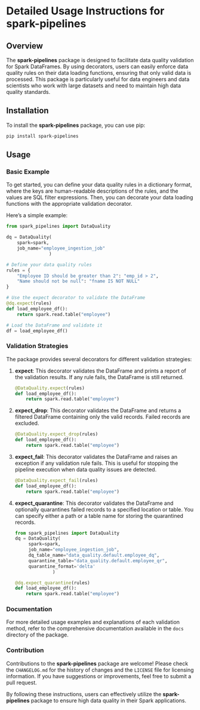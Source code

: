 # Detailed Usage Instructions for spark-pipelines

## Overview

The **spark-pipelines** package is designed to facilitate data quality validation for Spark DataFrames. By using decorators, users can easily enforce data quality rules on their data loading functions, ensuring that only valid data is processed. This package is particularly useful for data engineers and data scientists who work with large datasets and need to maintain high data quality standards.

## Installation

To install the **spark-pipelines** package, you can use pip:

```bash
pip install spark-pipelines
```

## Usage

### Basic Example

To get started, you can define your data quality rules in a dictionary format, where the keys are human-readable descriptions of the rules, and the values are SQL filter expressions. Then, you can decorate your data loading functions with the appropriate validation decorator.

Here’s a simple example:

```python
from spark_pipelines import DataQuality

dq = DataQuality(
    spark=spark,
    job_name="employee_ingestion_job"
                )

# Define your data quality rules
rules = {
    "Employee ID should be greater than 2": "emp_id > 2",
    "Name should not be null": "fname IS NOT NULL"
}

# Use the expect decorator to validate the DataFrame
@dq.expect(rules)
def load_employee_df():
    return spark.read.table("employee")

# Load the DataFrame and validate it
df = load_employee_df()
```

### Validation Strategies

The package provides several decorators for different validation strategies:

1. **expect**: This decorator validates the DataFrame and prints a report of the validation results. If any rule fails, the DataFrame is still returned.

   ```python
   @DataQuality.expect(rules)
   def load_employee_df():
       return spark.read.table("employee")

   ```

2. **expect_drop**: This decorator validates the DataFrame and returns a filtered DataFrame containing only the valid records. Failed records are excluded.

   ```python
   @DataQuality.expect_drop(rules)
   def load_employee_df():
       return spark.read.table("employee")

   ```

3. **expect_fail**: This decorator validates the DataFrame and raises an exception if any validation rule fails. This is useful for stopping the pipeline execution when data quality issues are detected.

   ```python
   @DataQuality.expect_fail(rules)
   def load_employee_df():
       return spark.read.table("employee")

   ```

4. **expect_quarantine**: This decorator validates the DataFrame and optionally quarantines failed records to a specified location or table. You can specify either a path or a table name for storing the quarantined records.

   ```python
   from spark_pipelines import DataQuality
   dq = DataQuality(
        spark=spark,
        job_name="employee_ingestion_job",
        dq_table_name="data_quality.default.employee_dq",
        quarantine_table="data_quality.default.employee_qr",
        quarantine_format='delta'
                 )

   @dq.expect_quarantine(rules)
   def load_employee_df():
       return spark.read.table("employee")

   ```


### Documentation

For more detailed usage examples and explanations of each validation method, refer to the comprehensive documentation available in the `docs` directory of the package.

### Contribution

Contributions to the **spark-pipelines** package are welcome! Please check the `CHANGELOG.md` for the history of changes and the `LICENSE` file for licensing information. If you have suggestions or improvements, feel free to submit a pull request.

By following these instructions, users can effectively utilize the **spark-pipelines** package to ensure high data quality in their Spark applications.